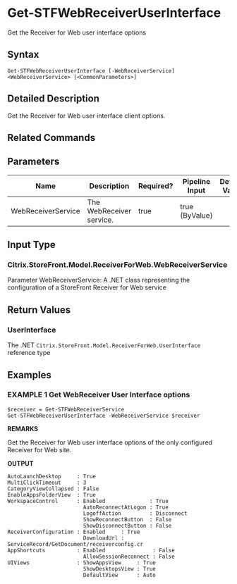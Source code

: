 ﻿# Get-STFWebReceiverUserInterface

Get the Receiver for Web user interface options

## Syntax

```
Get-STFWebReceiverUserInterface [-WebReceiverService] <WebReceiverService> [<CommonParameters>]
```

## Detailed Description

Get the Receiver for Web user interface client options.

## Related Commands

## Parameters

| Name   | Description | Required? | Pipeline Input | Default Value |
| --- | --- | --- | --- | --- |
|WebReceiverService|The WebReceiver service.|true|true (ByValue)| |

## Input Type

### Citrix.StoreFront.Model.ReceiverForWeb.WebReceiverService

Parameter WebReceiverService: A .NET class representing the configuration of a StoreFront Receiver for Web service

## Return Values

### UserInterface

The .NET `Citrix.StoreFront.Model.ReceiverForWeb.UserInterface` reference type

## Examples

### EXAMPLE 1 Get WebReceiver User Interface options

```
$receiver = Get-STFWebReceiverService
Get-STFWebReceiverUserInterface -WebReceiverService $receiver
```

**REMARKS**

Get the Receiver for Web user interface options of the only configured Receiver for Web site.

**OUTPUT**

```
AutoLaunchDesktop     : True
MultiClickTimeout     : 3
CategoryViewCollapsed : False
EnableAppsFolderView  : True
WorkspaceControl      : Enabled              : True
                        AutoReconnectAtLogon : True
                        LogoffAction         : Disconnect
                        ShowReconnectButton  : False
                        ShowDisconnectButton : False
ReceiverConfiguration : Enabled     : True
                        DownloadUrl : ServiceRecord/GetDocument/receiverconfig.cr
AppShortcuts          : Enabled               : False
                        AllowSessionReconnect : False
UIViews               : ShowAppsView     : True
                        ShowDesktopsView : True
                        DefaultView      : Auto
```